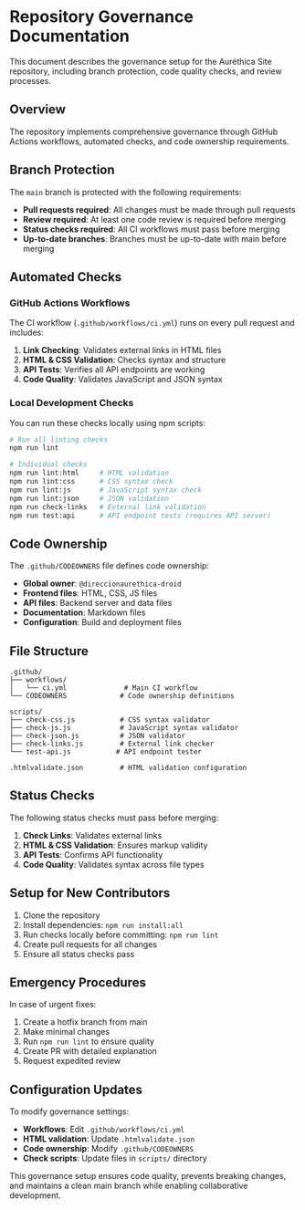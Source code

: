 # Repository Governance Documentation

This document describes the governance setup for the Auréthica Site repository, including branch protection, code quality checks, and review processes.

## Overview

The repository implements comprehensive governance through GitHub Actions workflows, automated checks, and code ownership requirements.

## Branch Protection

The `main` branch is protected with the following requirements:
- **Pull requests required**: All changes must be made through pull requests
- **Review required**: At least one code review is required before merging
- **Status checks required**: All CI workflows must pass before merging
- **Up-to-date branches**: Branches must be up-to-date with main before merging

## Automated Checks

### GitHub Actions Workflows

The CI workflow (`.github/workflows/ci.yml`) runs on every pull request and includes:

1. **Link Checking**: Validates external links in HTML files
2. **HTML & CSS Validation**: Checks syntax and structure
3. **API Tests**: Verifies all API endpoints are working
4. **Code Quality**: Validates JavaScript and JSON syntax

### Local Development Checks

You can run these checks locally using npm scripts:

```bash
# Run all linting checks
npm run lint

# Individual checks
npm run lint:html     # HTML validation
npm run lint:css      # CSS syntax check
npm run lint:js       # JavaScript syntax check
npm run lint:json     # JSON validation
npm run check-links   # External link validation
npm run test:api      # API endpoint tests (requires API server)
```

## Code Ownership

The `.github/CODEOWNERS` file defines code ownership:
- **Global owner**: `@direccionaurethica-droid`
- **Frontend files**: HTML, CSS, JS files
- **API files**: Backend server and data files
- **Documentation**: Markdown files
- **Configuration**: Build and deployment files

## File Structure

```
.github/
├── workflows/
│   └── ci.yml              # Main CI workflow
└── CODEOWNERS             # Code ownership definitions

scripts/
├── check-css.js           # CSS syntax validator
├── check-js.js            # JavaScript syntax validator
├── check-json.js          # JSON validator
├── check-links.js         # External link checker
└── test-api.js           # API endpoint tester

.htmlvalidate.json         # HTML validation configuration
```

## Status Checks

The following status checks must pass before merging:

1. **Check Links**: Validates external links
2. **HTML & CSS Validation**: Ensures markup validity
3. **API Tests**: Confirms API functionality
4. **Code Quality**: Validates syntax across file types

## Setup for New Contributors

1. Clone the repository
2. Install dependencies: `npm run install:all`
3. Run checks locally before committing: `npm run lint`
4. Create pull requests for all changes
5. Ensure all status checks pass

## Emergency Procedures

In case of urgent fixes:
1. Create a hotfix branch from main
2. Make minimal changes
3. Run `npm run lint` to ensure quality
4. Create PR with detailed explanation
5. Request expedited review

## Configuration Updates

To modify governance settings:
- **Workflows**: Edit `.github/workflows/ci.yml`
- **HTML validation**: Update `.htmlvalidate.json`
- **Code ownership**: Modify `.github/CODEOWNERS`
- **Check scripts**: Update files in `scripts/` directory

This governance setup ensures code quality, prevents breaking changes, and maintains a clean main branch while enabling collaborative development.